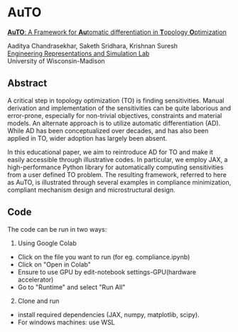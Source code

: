 # AuTO

[**AuTO**: A Framework for **Au**tomatic differentiation in **T**opology **O**ptimization](https://ersl.wisc.edu/publications/2021/AuTO.pdf)

Aaditya Chandrasekhar, Saketh Sridhara, Krishnan Suresh  
[Engineering Representations and Simulation Lab](https://ersl.wisc.edu)  
University of Wisconsin-Madison 

## Abstract
A critical step in topology optimization (TO) is finding sensitivities. Manual derivation and implementation of the sensitivities can be quite laborious and error-prone, especially for non-trivial objectives, constraints and material models. An alternate approach is to utilize automatic differentiation (AD). While AD has been conceptualized over decades, and has also been applied in TO, wider adoption has largely been absent.

In this educational paper, we aim to reintroduce AD for TO and make it easily accessible through illustrative codes. In particular, we employ JAX, a high-performance Python library for automatically computing sensitivities from a user defined TO problem. The resulting framework, referred to here as AuTO, is illustrated through several examples in compliance minimization, compliant mechanism design and microstructural design.

## Code
The code can be run in two ways:
1. Using Google Colab
- Click on the file you want to run (for eg. compliance.ipynb)
- Click on "Open in Colab"
- Ensure to use GPU by edit-notebook settings-GPU(hardware accelerator)
- Go to "Runtime" and select "Run All"
2. Clone and run
- install required dependencies (JAX, numpy, matplotlib, scipy).
- For windows machines: use WSL
